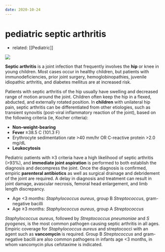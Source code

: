 ```yaml
---
date: 2020-10-24
---
```


# pediatric septic arthritis

- related: [[Pediatric]]

<!-- pediatric septic joint criteria, risks, sx, rx -->

![](https://photos.thisispiggy.com/file/wikiFiles/image-20200119203514265.png)

**Septic arthritis** is a joint infection that frequently involves the **hip** or knee in young children. Most cases occur in healthy children, but patients with immunodeficiencies, prior joint surgery, hemoglobinopathies, juvenile idiopathic arthritis, and diabetes mellitus are at increased risk.

Patients with septic arthritis of the hip usually have swelling and decreased range of motion around the joint. Children often keep the hip in a flexed, abducted, and externally rotated position. In **children** with unilateral hip pain, septic arthritis can be differentiated from other etiologies, such as transient synovitis (post-viral inflammatory reaction of the joint), based on the following criteria (ie, Kocher criteria):

- **Non–weight-bearing**
- **Fever** ≥38.5 C (101.3 F)
- Erythrocyte sedimentation rate >40 mm/hr OR C-reactive protein >2.0 mg/dL
- **Leukocytosis**

Pediatric patients with ≥3 criteria have a high likelihood of septic arthritis (>93%), and **immediate joint aspiration** is performed to both establish the diagnosis and decompress the joint. Once the diagnosis is confirmed, empiric **parenteral antibiotics** as well as surgical drainage and debridement of the joint are required. A delay in diagnosis and treatment can result in joint damage, avascular necrosis, femoral head enlargement, and limb length discrepancy.

- Age <3 months: _Staphylococcus aureus_, group B _Streptococcus_, gram-negative bacilli
- Age ≥3 months: _Staphylococcus aureus_, group A _Streptococcus_

_Staphylococcus aureus_, followed by _Streptococcus pneumoniae_ and _S pyogenes_, is the most common pathogen causing septic arthritis in all ages. Empiric coverage for _Staphylococcus aureus_ and streptococci with an agent such as **vancomycin** is required. Group B _Streptococcus_ and gram-negative bacilli are also common pathogens in infants age <3 months, in whom vancomycin plus cefotaxime is indicated.
